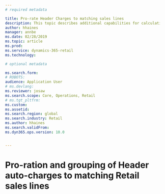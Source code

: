```yaml
---
# required metadata

title: Pro-rate Header Charges to matching sales lines
description: This topic describes additional capabilities for calculating and applying auto-charges to Retail channel orders using the advanced auto charges features.
author: hhaines
manager: annbe
ms.date: 02/28/2019
ms.topic: article
ms.prod: 
ms.service: dynamics-365-retail
ms.technology: 

# optional metadata

ms.search.form:  
# ROBOTS: 
audience: Application User
# ms.devlang: 
ms.reviewer: josaw
ms.search.scope: Core, Operations, Retail
# ms.tgt_pltfrm: 
ms.custom: 
ms.assetid: 
ms.search.region: global
ms.search.industry: Retail
ms.author: hhaines
ms.search.validFrom: 
ms.dyn365.ops.version: 10.0


---
```


# Pro-ration and grouping of Header auto-charges to matching Retail sales lines
